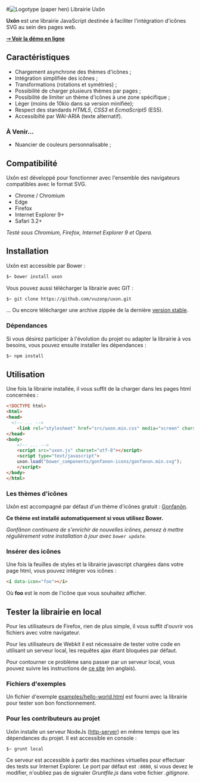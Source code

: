 #![Logotype (paper hen)](https://i.imgur.com/cAeI3W3.png) Librairie Uxôn

**Uxôn** est une librairie JavaScript destinée à faciliter l'intégration d'icônes SVG au sein des pages web.

**[&#x21FE; Voir la démo en ligne](http://jsbin.com/depefi/edit?html,css,js,output)**

## Caractéristiques

- Chargement asynchrone des thèmes d'icônes ;
- Intégration simplifiée des icônes ;
- Transformations (rotations et symétries) ;
- Possibilité de charger plusieurs thèmes par pages ;
- Possibilité de limiter un thème d'icônes à une zone spécifique ;
- Léger (moins de 10kio dans sa version minifiée);
- Respect des standards *HTML5*, *CSS3* et *EcmaScript5* (ES5).
- Accessibilté par WAI-ARIA (texte alternatif).

### À Venir...

- Nuancier de couleurs personnalisable ;

## Compatibilité

Uxôn est développé pour fonctionner avec l'ensemble des navigateurs compatibles avec le format SVG.

- Chrome / Chromium
- Edge
- Firefox
- Internet Explorer 9+
- Safari 3.2+

*Testé sous Chromium, Firefox, Internet Explorer 9 et Opera.*

## Installation

Uxôn est accessible par Bower :
```sh
$~ bower install uxon
```
Vous pouvez aussi télécharger la librairie avec GIT :
```sh
$~ git clone https://github.com/vuzonp/uxon.git
```

... Ou encore télécharger une archive zippée de la dernière [version stable](https://github.com/vuzonp/uxon/archive/master.zip).

### Dépendances

Si vous désirez participer à l'évolution du projet ou adapter la librairie à vos besoins, vous pouvez ensuite installer les dépendances :

```sh
$~ npm install
```

## Utilisation

Une fois la librairie installée, il vous suffit de la charger dans les pages html concernées :

```html
<!DOCTYPE html>
<html>
<head>
  <!-- ... -->
	<link rel="stylesheet" href="src/uxon.min.css" media="screen" charset="utf-8">
</head>
<body>
	<!-- ... -->
	<script src="uxon.js" charset="utf-8"></script>
	<script type="text/javascript">
	uxon.load("bower_components/gonfanon-icons/gonfanon.min.svg");
 	</script>
</body>
</html>
```

### Les thèmes d'icônes

Uxôn est accompagné par défaut d'un thème d'icônes gratuit : [Gonfanôn](https://github.com/vuzonp/gonfanon-icons).

**Ce thème est installé automatiquement si vous utilisez Bower.**

*Gonfânon continuera de s'enrichir de nouvelles icônes, pensez à mettre régulièrement votre installation à jour avec `bower update`.*

### Insérer des icônes

Une fois la feuilles de styles et la librairie javascript chargées dans votre page html, vous pouvez intégrer vos icônes :

```html
<i data-icon="foo"></i>
```

Où **foo** est le nom de l'icône que vous souhaitez afficher.

## Tester la librairie en local

Pour les utilisateurs de Firefox, rien de plus simple, il vous suffit d'ouvrir vos fichiers avec votre navigateur.

Pour les utilisateurs de Webkit il est nécessaire de tester votre code en utilisant un serveur local, les requêtes ajax étant bloquées par défaut.

Pour contourner ce problème sans passer par un serveur local, vous pouvez suivre les instructions de [ce site](http://www.chrome-allow-file-access-from-file.com/) (en anglais).

### Fichiers d'exemples

Un fichier d'exemple [examples/hello-world.html](https://github.com/vuzonp/uxon/blob/master/examples/hello-world.html) est fourni avec la librairie pour tester son bon fonctionnement.

### Pour les contributeurs au projet
Uxôn installe un serveur NodeJs ([http-server](https://www.npmjs.com/package/http-server)) en même temps que les dépendances du projet. Il est accessible en console :

```sh
$~ grunt local
```

Ce serveur est accessible à partir des machines virtuelles pour effectuer des tests sur Internet Explorer. Le port par défaut est `:8080`, si vous devez le modifier, n'oubliez pas de signaler *Gruntfile.js* dans votre fichier *.gitignore*.
